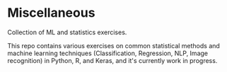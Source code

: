 # Miscellaneous
Collection of ML and statistics exercises.

This repo contains various exercises on common statistical methods and machine learning techniques (Classification, Regression, NLP, Image recognition) in  Python, R, and Keras, and it's currently work in progress.


